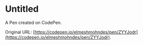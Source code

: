 # Untitled

A Pen created on CodePen.

Original URL: [https://codepen.io/elmeshmohndes/pen/ZYYJodr](https://codepen.io/elmeshmohndes/pen/ZYYJodr).

